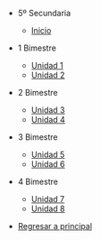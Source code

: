 - 5º Secundaria

  - [Inicio](5-secundaria/inicio)

- 1 Bimestre

  - [Unidad 1](5-secundaria/unidad-1.md)
  - [Unidad 2](5-secundaria/unidad-2.md)

- 2 Bimestre 

  - [Unidad 3](5-secundaria/unidad-3.md)
  - [Unidad 4](5-secundaria/unidad-4.md)

- 3 Bimestre

  - [Unidad 5](5-secundaria/unidad-5.md)
  - [Unidad 6](5-secundaria/unidad-6.md)

- 4 Bimestre

  - [Unidad 7](5-secundaria/unidad-7.md)
  - [Unidad 8](5-secundaria/unidad-8.md)

- [Regresar a principal](/)


